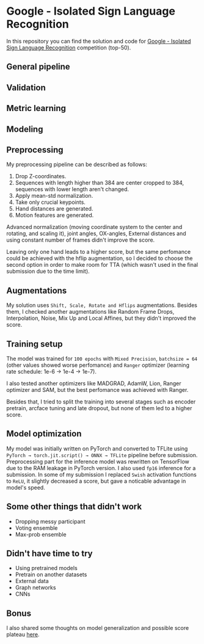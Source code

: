# Google - Isolated Sign Language Recognition
In this repository you can find the solution and code for [Google - Isolated Sign Language Recognition](https://www.kaggle.com/competitions/asl-signs/discussion) competition (top-50).

## General pipeline

## Validation

## Metric learning

## Modeling

## Preprocessing
My preprocessing pipeline can be described as follows:
1. Drop Z-coordinates.
2. Sequences with length higher than 384 are center cropped to 384, sequences with lower length aren't changed.
3. Apply mean-std normalization.
4. Take only crucial keypoints.
5. Hand distances are generated.
6. Motion features are generated.

Advanced normalization (moving coordinate system to the center and rotating, and scaling it), joint angles, OX-angles, External distances and using constant number of frames didn't improve the score.

Leaving only one hand leads to a higher score, but the same perfomance could be achieved with the hflip augmentation, so I decided to choose the second option in order to make room for TTA (which wasn't used in the final submission due to the time limit).

## Augmentations
My solution uses `Shift, Scale, Rotate and Hflips` augmentations. Besides them, I checked another augmentations like Random Frame Drops, Interpolation, Noise, Mix Up and Local Affines, but they didn't improved the score. 

## Training setup
The model was trained for `100 epochs` with `Mixed Precision`, `batchsize = 64` (other values showed worse perfomance) and `Ranger` optimizer (learning rate schedule: 1e-6 → 1e-4 → 1e-7).

I also tested another optimizers like MADGRAD, AdamW, Lion, Ranger optimizer and SAM, but the best perfomance was achieved with Ranger. 

Besides that, I tried to split the training into several stages such as encoder pretrain, arcface tuning and late dropout, but none of them led to a higher score.

## Model optimization
My model was initially written on PyTorch and converted to TFLite using `PyTorch → torch.jit.script() → ONNX → TFLite` pipeline before submission. Preprocessing part for the inference model  was rewritten on TensorFlow due to the RAM leakage in PyTorch version. I also used `fp16` inference for a submission. In some of my submission I replaced `Swish` activation functions to `ReLU`, it slightly decreased a score, but gave a noticable advantage in model's speed.

## Some other things that didn't work
- Dropping messy participant
- Voting ensemble
- Max-prob ensemble

## Didn't have time to try
- Using pretrained models
- Pretrain on another datasets
- External data
- Graph networks
- CNNs

## Bonus
I also shared some thoughts on model generalization and possible score plateau [here](https://www.kaggle.com/competitions/asl-signs/discussion/406457).
